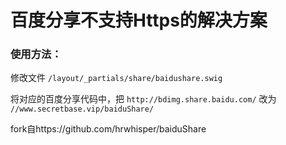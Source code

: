 # 百度分享不支持Https的解决方案  #
### 使用方法： ###
修改文件 `/layout/_partials/share/baidushare.swig`

将对应的百度分享代码中，把 `http://bdimg.share.baidu.com/` 改为 `//www.secretbase.vip/baiduShare/`


fork自https://github.com/hrwhisper/baiduShare


